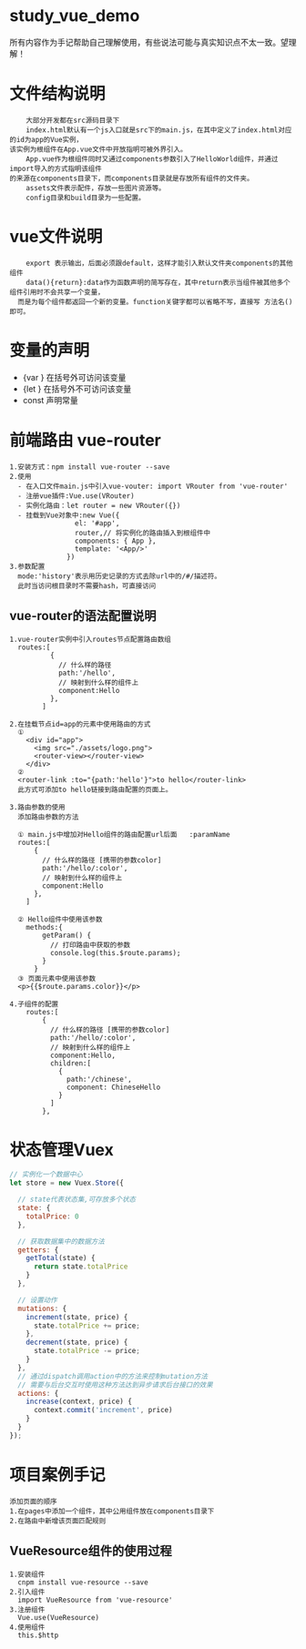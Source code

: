 # study_vue_demo

所有内容作为手记帮助自己理解使用，有些说法可能与真实知识点不太一致。望理解！

# 文件结构说明
        大部分开发都在src源码目录下
        index.html默认有一个js入口就是src下的main.js，在其中定义了index.html对应的id为app的Vue实例，
    该实例为根组件在App.vue文件中开放指明可被外界引入。
        App.vue作为根组件同时又通过components参数引入了HelloWorld组件，并通过import导入的方式指明该组件
    的来源在components目录下，而components目录就是存放所有组件的文件夹。
        assets文件表示配件，存放一些图片资源等。
        config目录和build目录为一些配置。
        
# vue文件说明
        export 表示输出，后面必须跟default，这样才能引入默认文件夹components的其他组件
        data(){return}:data作为函数声明的简写存在，其中return表示当组件被其他多个组件引用时不会共享一个变量，
      而是为每个组件都返回一个新的变量。function关键字都可以省略不写，直接写 方法名() 即可。
        
# 变量的声明
  - {var  }  在括号外可访问该变量
  - {let  }  在括号外不可访问该变量
  - const    声明常量

# 前端路由 vue-router
    1.安装方式：npm install vue-router --save
    2.使用
      - 在入口文件main.js中引入vue-vouter: import VRouter from 'vue-router'
      - 注册vue插件:Vue.use(VRouter)
      - 实例化路由：let router = new VRouter({})
      - 挂载到Vue对象中:new Vue({
                    el: '#app',
                    router,// 将实例化的路由插入到根组件中
                    components: { App },
                    template: '<App/>'
                  })
    3.参数配置
      mode:'history'表示用历史记录的方式去除url中的/#/描述符。
      此时当访问根目录时不需要hash，可直接访问
                  
## vue-router的语法配置说明
    1.vue-router实例中引入routes节点配置路由数组
      routes:[
              {
                // 什么样的路径
                path:'/hello',
                // 映射到什么样的组件上
                component:Hello
              },
            ]
            
    2.在挂载节点id=app的元素中使用路由的方式
      ①
        <div id="app">
          <img src="./assets/logo.png">
          <router-view></router-view>
        </div>
      ②
      <router-link :to="{path:'hello'}">to hello</router-link>
      此方式可添加to hello链接到路由配置的页面上。
      
    3.路由参数的使用
      添加路由参数的方法
      
      ① main.js中增加对Hello组件的路由配置url后面   :paramName
      routes:[
          {
            // 什么样的路径 [携带的参数color]
            path:'/hello/:color',
            // 映射到什么样的组件上
            component:Hello
          },
        ]
        
      ② Hello组件中使用该参数
        methods:{
            getParam() {
              // 打印路由中获取的参数
              console.log(this.$route.params);
            }
          }
      ③ 页面元素中使用该参数
      <p>{{$route.params.color}}</p>
    
    4.子组件的配置
        routes:[
            {
              // 什么样的路径 [携带的参数color]
              path:'/hello/:color',
              // 映射到什么样的组件上
              component:Hello,
              children:[
                {
                  path:'/chinese',
                  component: ChineseHello
                }
              ]
            },

# 状态管理Vuex
```js
// 实例化一个数据中心
let store = new Vuex.Store({

  // state代表状态集,可存放多个状态
  state: {
    totalPrice: 0
  },

  // 获取数据集中的数据方法
  getters: {
    getTotal(state) {
      return state.totalPrice
    }
  },

  // 设置动作
  mutations: {
    increment(state, price) {
      state.totalPrice += price;
    },
    decrement(state, price) {
      state.totalPrice -= price;
    }
  },
  // 通过dispatch调用action中的方法来控制mutation方法
  // 需要与后台交互时使用这种方法达到异步请求后台接口的效果
  actions: {
    increase(context, price) {
      context.commit('increment', price)
    }
  }
});
```

# 项目案例手记
    添加页面的顺序
    1.在pages中添加一个组件，其中公用组件放在components目录下
    2.在路由中新增该页面匹配规则

## VueResource组件的使用过程
    1.安装组件
      cnpm install vue-resource --save
    2.引入组件   
      import VueResource from 'vue-resource'
    3.注册组件
      Vue.use(VueResource)
    4.使用组件
      this.$http

